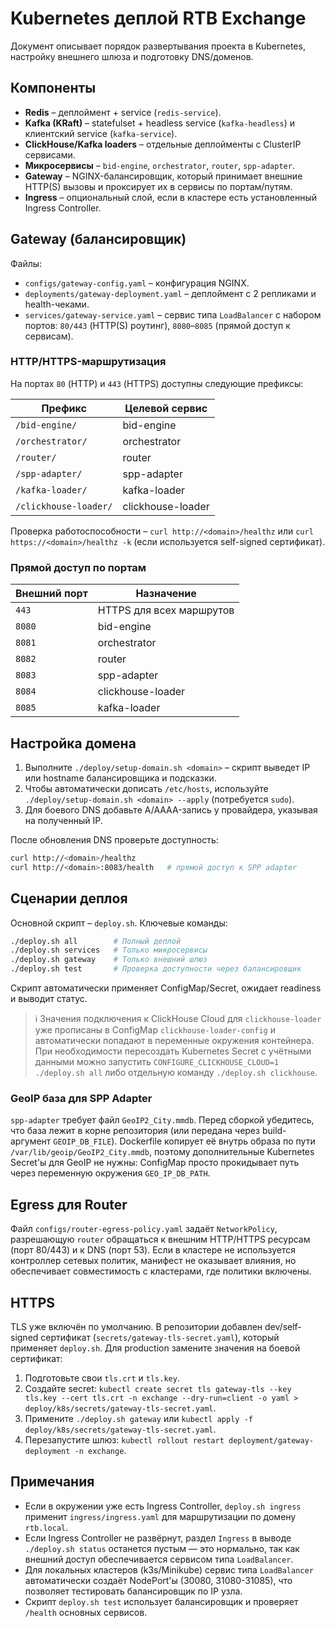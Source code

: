 # Kubernetes деплой RTB Exchange

Документ описывает порядок развертывания проекта в Kubernetes, настройку внешнего шлюза и подготовку DNS/доменов.

## Компоненты

- **Redis** – деплоймент + service (`redis-service`).
- **Kafka (KRaft)** – statefulset + headless service (`kafka-headless`) и клиентский service (`kafka-service`).
- **ClickHouse/Kafka loaders** – отдельные деплойменты с ClusterIP сервисами.
- **Микросервисы** – `bid-engine`, `orchestrator`, `router`, `spp-adapter`.
- **Gateway** – NGINX-балансировщик, который принимает внешние HTTP(S) вызовы и проксирует их в сервисы по портам/путям.
- **Ingress** – опциональный слой, если в кластере есть установленный Ingress Controller.

## Gateway (балансировщик)

Файлы:

- `configs/gateway-config.yaml` – конфигурация NGINX.
- `deployments/gateway-deployment.yaml` – деплоймент с 2 репликами и health-чеками.
- `services/gateway-service.yaml` – сервис типа `LoadBalancer` с набором портов: `80/443` (HTTP(S) роутинг), `8080`–`8085` (прямой доступ к сервисам).

### HTTP/HTTPS-маршрутизация

На портах `80` (HTTP) и `443` (HTTPS) доступны следующие префиксы:

| Префикс                | Целевой сервис |
|------------------------|----------------|
| `/bid-engine/`         | bid-engine     |
| `/orchestrator/`       | orchestrator   |
| `/router/`             | router         |
| `/spp-adapter/`        | spp-adapter    |
| `/kafka-loader/`       | kafka-loader   |
| `/clickhouse-loader/`  | clickhouse-loader |

Проверка работоспособности – `curl http://<domain>/healthz` или `curl https://<domain>/healthz -k` (если используется self-signed сертификат).

### Прямой доступ по портам

| Внешний порт | Назначение |
|--------------|-----------|
| `443`        | HTTPS для всех маршрутов |
| `8080`       | bid-engine |
| `8081`       | orchestrator |
| `8082`       | router |
| `8083`       | spp-adapter |
| `8084`       | clickhouse-loader |
| `8085`       | kafka-loader |

## Настройка домена

1. Выполните `./deploy/setup-domain.sh <domain>` – скрипт выведет IP или hostname балансировщика и подсказки.
2. Чтобы автоматически дописать `/etc/hosts`, используйте `./deploy/setup-domain.sh <domain> --apply` (потребуется `sudo`).
3. Для боевого DNS добавьте A/AAAA-запись у провайдера, указывая на полученный IP.

После обновления DNS проверьте доступность:

```bash
curl http://<domain>/healthz
curl http://<domain>:8083/health   # прямой доступ к SPP adapter
```

## Сценарии деплоя

Основной скрипт – `deploy.sh`. Ключевые команды:

```bash
./deploy.sh all        # Полный деплой
./deploy.sh services   # Только микросервисы
./deploy.sh gateway    # Только внешний шлюз
./deploy.sh test       # Проверка доступности через балансировщик
```

Скрипт автоматически применяет ConfigMap/Secret, ожидает readiness и выводит статус.

> ℹ️ Значения подключения к ClickHouse Cloud для `clickhouse-loader` уже прописаны в ConfigMap `clickhouse-loader-config` и автоматически попадают в переменные окружения контейнера. При необходимости пересоздать Kubernetes Secret с учётными данными можно запустить `CONFIGURE_CLICKHOUSE_CLOUD=1 ./deploy.sh all` либо отдельную команду `./deploy.sh clickhouse`.

### GeoIP база для SPP Adapter

`spp-adapter` требует файл `GeoIP2_City.mmdb`. Перед сборкой убедитесь, что база лежит в корне репозитория (или передана через
build-аргумент `GEOIP_DB_FILE`). Dockerfile копирует её внутрь образа по пути `/var/lib/geoip/GeoIP2_City.mmdb`, поэтому
дополнительные Kubernetes Secret'ы для GeoIP не нужны: ConfigMap просто прокидывает путь через переменную окружения
`GEO_IP_DB_PATH`.

## Egress для Router

Файл `configs/router-egress-policy.yaml` задаёт `NetworkPolicy`, разрешающую `router` обращаться к внешним HTTP/HTTPS ресурсам (порт 80/443) и к DNS (порт 53). Если в кластере не используется контроллер сетевых политик, манифест не оказывает влияния, но обеспечивает совместимость с кластерами, где политики включены.

## HTTPS

TLS уже включён по умолчанию. В репозитории добавлен dev/self-signed сертификат (`secrets/gateway-tls-secret.yaml`), который применяет `deploy.sh`. Для production замените значения на боевой сертификат:

1. Подготовьте свои `tls.crt` и `tls.key`.
2. Создайте secret: `kubectl create secret tls gateway-tls --key tls.key --cert tls.crt -n exchange --dry-run=client -o yaml > deploy/k8s/secrets/gateway-tls-secret.yaml`.
3. Примените `./deploy.sh gateway` или `kubectl apply -f deploy/k8s/secrets/gateway-tls-secret.yaml`.
4. Перезапустите шлюз: `kubectl rollout restart deployment/gateway-deployment -n exchange`.

## Примечания

- Если в окружении уже есть Ingress Controller, `deploy.sh ingress` применит `ingress/ingress.yaml` для маршрутизации по домену `rtb.local`.
- Если Ingress Controller не развёрнут, раздел `Ingress` в выводе `./deploy.sh status` останется пустым — это нормально, так как внешний доступ обеспечивается сервисом типа `LoadBalancer`.
- Для локальных кластеров (k3s/Minikube) сервис типа `LoadBalancer` автоматически создаёт NodePort'ы (30080, 31080-31085), что позволяет тестировать балансировщик по IP узла.
- Скрипт `deploy.sh test` использует балансировщик и проверяет `/health` основных сервисов.
